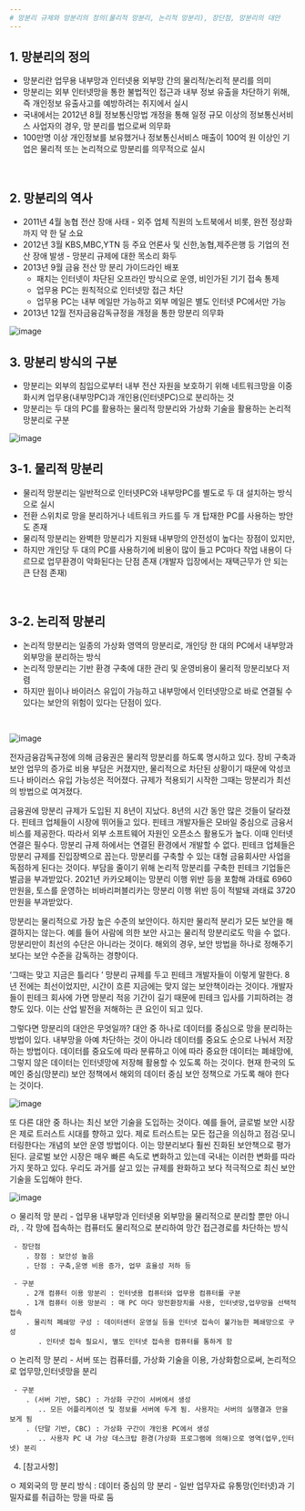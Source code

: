 ```yaml
---
# 망분리 규제와 망분리의 정의(물리적 망분리, 논리적 망분리), 장단점, 망분리의 대안
---
```


## 1. 망분리의 정의
- 망분리란 업무용 내부망과 인터넷용 외부망 간의 물리적/논리적 분리를 의미
- 망분리는 외부 인터넷망을 통한 불법적인 접근과 내부 정보 유출을 차단하기 위해, 즉 개인정보 유출사고를 예방하려는 취지에서 실시
- 국내에서는 2012년 8월 정보통신망법 개정을 통해 일정 규모 이상의 정보통신서비스 사업자의 경우, 망 분리를 법으로써 의무화
- 100만명 이상 개인정보를 보유했거나 정보통신서비스 매출이 100억 원 이상인 기업은 물리적 또는 논리적으로 망분리를 의무적으로 실시
<br/>


## 2. 망분리의 역사
- 2011년 4월 농협 전산 장애 사태 - 외주 업체 직원의 노트북에서 비롯, 완전 정상화까지 약 한 달 소요
- 2012년 3월 KBS,MBC,YTN 등 주요 언론사 및 신한,농협,제주은행 등 기업의 전산 장애 발생 - 망분리 규제에 대한 목소리 화두
- 2013년 9월 금융 전산 망 분리 가이드라인 배포
  - 패치는 인터넷이 차단된 오프라인 방식으로 운영, 비인가된 기기 접속 통제
  - 업무용 PC는 원칙적으로 인터넷망 접근 차단
  - 업무용 PC는 내부 메일만 가능하고 외부 메일은 별도 인터넷 PC에서만 가능
- 2013년 12월 전자금융감독규정을 개정을 통한 망분리 의무화
  
![image](https://github.com/jeonseongjae98/cs-study/assets/114549688/cf5e42eb-1fcf-4d5b-99df-984c6eb53f21)
<br/>


## 3. 망분리 방식의 구분
- 망분리는 외부의 침입으로부터 내부 전산 자원을 보호하기 위해 네트워크망을 이중화시켜 
  업무용(내부망PC)과 개인용(인터넷PC)으로 분리하는 것
- 망분리는 두 대의 PC를 활용하는 물리적 망분리와 
  가상화 기술을 활용하는 논리적 망분리로 구분

![image](https://github.com/jeonseongjae98/cs-study/assets/114549688/1d6c09a9-7394-4c87-ad8b-fdcc9f539283)


## 3-1. 물리적 망분리
- 물리적 망분리는 일반적으로 인터넷PC와 내부망PC를 별도로 두 대 설치하는 방식으로 실시
- 전환 스위치로 망을 분리하거나 네트워크 카드를 두 개 탑재한 PC를 사용하는 방안도 존재
- 물리적 망분리는 완벽한 망분리가 지원돼 내부망의 안전성이 높다는 장점이 있지만,
- 하지만 개인당 두 대의 PC를 사용하기에 비용이 많이 들고 PC마다 작업 내용이 다르므로 업무환경이 악화된다는 단점 존재 (개발자 입장에서는 재택근무가 안 되는 큰 단점 존재)
<br/>


## 3-2. 논리적 망분리
- 논리적 망분리는 일종의 가상화 영역의 망분리로, 개인당 한 대의 PC에서 내부망과 외부망을 분리하는 방식
- 논리적 망분리는 기반 환경 구축에 대한 관리 및 운영비용이 물리적 망분리보다 저렴
- 하지만 웜이나 바이러스 유입이 가능하고 내부망에서 인터넷망으로 바로 연결될 수 있다는 보안의 위험이 있다는 단점이 있다. 
<br/>


![image](https://github.com/jeonseongjae98/cs-study/assets/114549688/5e203cee-c46d-44e2-9d77-cb59519e3656)

전자금융감독규정에 의해 금융권은 물리적 망분리를 하도록 명시하고 있다. 장비 구축과 보안 업무의 증가로 비용 부담은 커졌지만, 물리적으로 차단된 상황이기 때문에 악성코드나 바이러스 유입 가능성은 적어졌다. 규제가 적용되기 시작한 그때는 망분리가 최선의 방법으로 여겨졌다.

금융권에 망분리 규제가 도입된 지 8년이 지났다. 8년의 시간 동안 많은 것들이 달라졌다. 핀테크 업체들이 시장에 뛰어들고 있다. 핀테크 개발자들은 모바일 중심으로 금융서비스를 제공한다. 따라서 외부 소프트웨어 자원인 오픈소스 활용도가 높다. 이때 인터넷 연결은 필수다. 망분리 규제 하에서는 연결된 환경에서 개발할 수 없다. 핀테크 업체들은 망분리 규제를 진입장벽으로 꼽는다. 망분리를 구축할 수 있는 대형 금융회사만 사업을 독점하게 된다는 것이다. 부담을 줄이기 위해 논리적 망분리를 구축한 핀테크 기업들은 벌금을 부과받았다. 2021년 카카오페이는 망분리 이행 위반 등을 포함해 과태료 6960만원을, 토스를 운영하는 비바리퍼블리카는 망분리 이행 위반 등이 적발돼 과태료 3720만원을 부과받았다.

망분리는 물리적으로 가장 높은 수준의 보안이다. 하지만 물리적 분리가 모든 보안을 해결하지는 않는다. 예를 들어 사람에 의한 보안 사고는 물리적 망분리로도 막을 수 없다. 망분리만이 최선의 수단은 아니라는 것이다. 해외의 경우, 보안 방법을 하나로 정해주기 보다는 보안 수준을 감독하는 경향이다.

‘그때는 맞고 지금은 틀리다 ’ 망분리 규제를 두고 핀테크 개발자들이 이렇게 말한다. 8년 전에는 최선이었지만, 시간이 흐른 지금에는 맞지 않는 보안책이라는 것이다. 개발자들이 핀테크 회사에 가면 망분리 적응 기간이 길기 때문에 핀테크 입사를 기피하려는 경향도 있다. 이는 산업 발전을 저해하는 큰 요인이 되고 있다.

그렇다면 망분리의 대안은 무엇일까? 대안 중 하나로 데이터를 중심으로 망을 분리하는 방법이 있다. 내부망을 아예 차단하는 것이 아니라 데이터를 중요도 순으로 나눠서 저장하는 방법이다. 데이터를 중요도에 따라 분류하고 이에 따라 중요한 데이터는 폐쇄망에, 그렇지 않은 데이터는 인터넷망에 저장해 활용할 수 있도록 하는 것이다. 현재 한국의 도메인 중심(망분리) 보안 정책에서 해외의 데이터 중심 보안 정책으로 가도록 해야 한다는 것이다.


![image](https://github.com/jeonseongjae98/cs-study/assets/114549688/9b882f3e-1876-4517-a597-fbc725d94dc7)

또 다른 대안 중 하나는 최신 보안 기술을 도입하는 것이다. 예를 들어, 글로벌 보안 시장은 제로 트러스트 시대를 향하고 있다. 제로 트러스트는 모든 접근을 의심하고 점검·모니터링한다는 개념의 보안 운영 방법이다. 이는 망분리보다 훨씬 진화된 보안책으로 평가된다. 글로벌 보안 시장은 매우 빠른 속도로 변화하고 있는데 국내는 이러한 변화를 따라가지 못하고 있다. 우리도 과거를 살고 있는 규제를 완화하고 보다 적극적으로 최신 보안 기술을 도입해야 한다.

![image](https://github.com/jeonseongjae98/cs-study/assets/114549688/632f93ce-bc81-4902-bdcd-a74142f4b919)





  ㅇ 물리적 망 분리
     - 업무용 내부망과 인터넷용 외부망을 물리적으로 분리할 뿐만 아니라,
        . 각 망에 접속하는 컴퓨터도 물리적으로 분리하여 망간 접근경로를 차단하는 방식

     - 장단점
        . 장점 : 보안성 높음
        . 단점 : 구축,운영 비용 증가, 업무 효율성 저하 등

     - 구분
        . 2개 컴퓨터 이용 망분리 : 인터넷용 컴퓨터와 업무용 컴퓨터를 구분
        . 1개 컴퓨터 이용 망분리 : 매 PC 마다 망전환장치를 사용, 인터넷망,업무망을 선택적 접속
        . 물리적 폐쇄망 구성 : 데이터센터 운영실 등을 인터넷 접속이 불가능한 폐쇄망으로 구성
           . 인터넷 접속 필요시, 별도 인터넷 접속용 컴퓨터를 통하게 함

  ㅇ 논리적 망 분리
     - 서버 또는 컴퓨터를, 가상화 기술을 이용, 가상화함으로써, 논리적으로 업무망,인터넷망을 분리

     - 구분
        . (서버 기반, SBC) : 가상화 구간이 서버에서 생성
           .. 모든 어플리케이션 및 정보를 서버에 두게 됨. 사용자는 서버의 실행결과 만을 보게 됨
        . (단말 기반, CBC) : 가상화 구간이 개인용 PC에서 생성
           .. 사용자 PC 내 가상 데스크탑 환경(가상화 프로그램에 의해)으로 영역(업무,인터넷) 분리


4. [참고사항]

  ㅇ 제외국의 망 분리 방식 : 데이터 중심의 망 분리
     - 일반 업무자료 유통망(인터넷)과 기밀자료를 취급하는 망을 따로 둠
